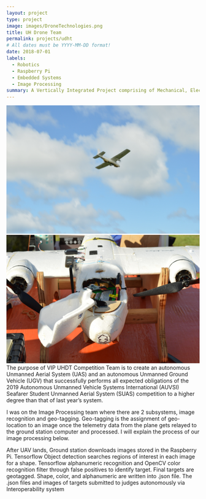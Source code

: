 ```yaml
---
layout: project
type: project
image: images/DroneTechnologies.png
title: UH Drone Team
permalink: projects/udht
# All dates must be YYYY-MM-DD format!
date: 2018-07-01
labels:
  - Robotics
  - Raspberry Pi
  - Embedded Systems
  - Image Processing 
summary: A Vertically Integrated Project comprising of Mechanical, Electrical, and Computer Engineers building an autonomous drone for competition.
---
```


<div class="ui medium rounded images">
  <img class="ui image" src="../images/inflight.jpg">
  <img class="ui image" src="../images/plane.jpg">
</div>
The purpose of VIP UHDT Competition Team is to create an autonomous Unmanned Aerial System (UAS) and an autonomous Unmanned Ground Vehicle (UGV) that successfully performs all expected obligations of the 2019 Autonomous Unmanned Vehicle Systems International (AUVSI) Seafarer Student Unmanned Aerial System (SUAS) competition to a higher degree than that of last year’s system.

I was on the Image Processing team where there are 2 subsystems, image recognition and geo-tagging. Geo-tagging is the assignment of geo-location to an image once the telemetry data from the plane gets relayed to the ground station computer and processed. I will explain the process of our image processing below.

After UAV lands, Ground station downloads images stored in the Raspberry Pi. Tensorflow Object detection searches regions of interest in each image for a shape. Tensorflow alphanumeric recognition and OpenCV color recognition filter through false positives to identify target. Final targets are geotagged. Shape, color, and alphanumeric are written into .json file. The .json files and images of targets submitted to judges autonomously via Interoperability system





